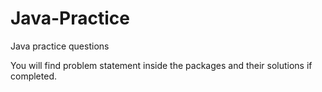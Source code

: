 # Java-Practice
Java practice questions

You will find problem statement inside the packages and their solutions if completed.
